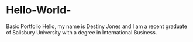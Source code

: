 # Hello-World-
Basic Portfolio 
Hello, my name is Destiny Jones and I am a recent graduate of Salisbury University with a degree in International Business.
